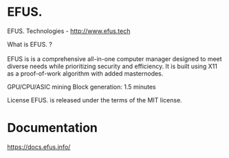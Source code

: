 # EFUS.

EFUS. Technologies - http://www.efus.tech

What is EFUS. ? <br><br>
EFUS is is a comprehensive all-in-one computer manager designed to meet diverse needs while prioritizing security and efficiency. It is built using X11 as a proof-of-work algorithm with added masternodes.

GPU/CPU/ASIC mining
Block generation: 1.5 minutes

License
EFUS. is released under the terms of the MIT license.

# Documentation

https://docs.efus.info/

